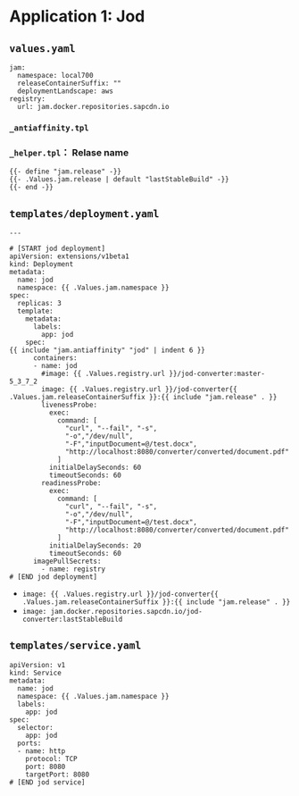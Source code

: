 # Application 1: Jod 

## `values.yaml`

```
jam:
  namespace: local700
  releaseContainerSuffix: ""
  deploymentLandscape: aws
registry:
  url: jam.docker.repositories.sapcdn.io
```


### `_antiaffinity.tpl`

### `_helper.tpl`： Relase name

```
{{- define "jam.release" -}}
{{- .Values.jam.release | default "lastStableBuild" -}}
{{- end -}}
```

## `templates/deployment.yaml`

```
---

# [START jod deployment]
apiVersion: extensions/v1beta1
kind: Deployment
metadata:
  name: jod
  namespace: {{ .Values.jam.namespace }}
spec:
  replicas: 3
  template:
    metadata:
      labels:
        app: jod
    spec:
{{ include "jam.antiaffinity" "jod" | indent 6 }}
      containers:
      - name: jod
        #image: {{ .Values.registry.url }}/jod-converter:master-5_3_7_2
        image: {{ .Values.registry.url }}/jod-converter{{ .Values.jam.releaseContainerSuffix }}:{{ include "jam.release" . }}
        livenessProbe:
          exec:
            command: [
              "curl", "--fail", "-s",
              "-o","/dev/null",
              "-F","inputDocument=@/test.docx",
              "http://localhost:8080/converter/converted/document.pdf"
            ]
          initialDelaySeconds: 60
          timeoutSeconds: 60
        readinessProbe:
          exec:
            command: [
              "curl", "--fail", "-s",
              "-o","/dev/null",
              "-F","inputDocument=@/test.docx",
              "http://localhost:8080/converter/converted/document.pdf"
            ]
          initialDelaySeconds: 20
          timeoutSeconds: 60
      imagePullSecrets:
        - name: registry
# [END jod deployment]
```

* `image: {{ .Values.registry.url }}/jod-converter{{ .Values.jam.releaseContainerSuffix }}:{{ include "jam.release" . }}`
* `image: jam.docker.repositories.sapcdn.io/jod-converter:lastStableBuild`


## `templates/service.yaml`

```
apiVersion: v1
kind: Service
metadata:
  name: jod
  namespace: {{ .Values.jam.namespace }}
  labels:
    app: jod
spec:
  selector:
    app: jod
  ports:
  - name: http
    protocol: TCP
    port: 8080
    targetPort: 8080
# [END jod service]
```

